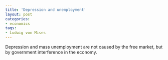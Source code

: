 ```yaml
---
title: 'Depression and unemployment'
layout: post
categories:
- economics
tags:
- Ludwig von Mises
---
```


Depression and mass unemployment are not caused by the free market, but by government interference in the economy.